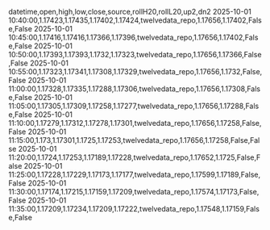 datetime,open,high,low,close,source,rollH20,rollL20,up2,dn2
2025-10-01 10:40:00,1.17423,1.17435,1.17402,1.17424,twelvedata_repo,1.17656,1.17402,False,False
2025-10-01 10:45:00,1.17416,1.17416,1.17366,1.17396,twelvedata_repo,1.17656,1.17402,False,False
2025-10-01 10:50:00,1.17393,1.17393,1.1732,1.17323,twelvedata_repo,1.17656,1.17366,False,False
2025-10-01 10:55:00,1.17323,1.17341,1.17308,1.17329,twelvedata_repo,1.17656,1.1732,False,False
2025-10-01 11:00:00,1.17328,1.17335,1.17288,1.17306,twelvedata_repo,1.17656,1.17308,False,False
2025-10-01 11:05:00,1.17305,1.17309,1.17258,1.17277,twelvedata_repo,1.17656,1.17288,False,False
2025-10-01 11:10:00,1.17279,1.17312,1.17278,1.17301,twelvedata_repo,1.17656,1.17258,False,False
2025-10-01 11:15:00,1.173,1.17301,1.1725,1.17253,twelvedata_repo,1.17656,1.17258,False,False
2025-10-01 11:20:00,1.1724,1.17253,1.17189,1.17228,twelvedata_repo,1.17652,1.1725,False,False
2025-10-01 11:25:00,1.17228,1.17229,1.17173,1.17177,twelvedata_repo,1.17599,1.17189,False,False
2025-10-01 11:30:00,1.17174,1.17215,1.17159,1.17209,twelvedata_repo,1.17574,1.17173,False,False
2025-10-01 11:35:00,1.17209,1.17234,1.17209,1.17222,twelvedata_repo,1.17548,1.17159,False,False
